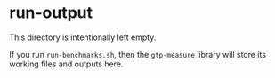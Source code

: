run-output
===

This directory is intentionally left empty.

If you run `run-benchmarks.sh`, then the `gtp-measure` library will store its
working files and outputs here.


